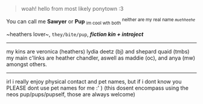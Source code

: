 
> woah! hello from most likely ponytown :3

You can call me **Sawyer** or **Pup**  <sub> im cool wth both </sub> <sup> neither are my real name *`muehheehe`* </sup>

~heathers lover~, `they/bite/pup`, ***fiction kin + introject***

***

my kins are veronica (heathers) lydia deetz (bj) and shepard quaid (tmbs) my main c'links are heather chandler, aswell as maddie (oc), and anya (mw) amongst others.

***

irl i really enjoy physical contact and pet names, but if i dont know you PLEASE dont use pet names for me :' )
(this dosent encompass using the neos pup/pups/pupself, those are always welcome)

<!--
**s4-wyer/s4-wyer** is a ✨ _special_ ✨ repository because its `README.md` (this file) appears on your GitHub profile.

Here are some ideas to get you started:

- 🔭 I’m currently working on ...
- 🌱 I’m currently learning ...
- 👯 I’m looking to collaborate on ...
- 🤔 I’m looking for help with ...
- 💬 Ask me about ...
- 📫 How to reach me: ...
- 😄 Pronouns: ...
- ⚡ Fun fact: ...
-->
